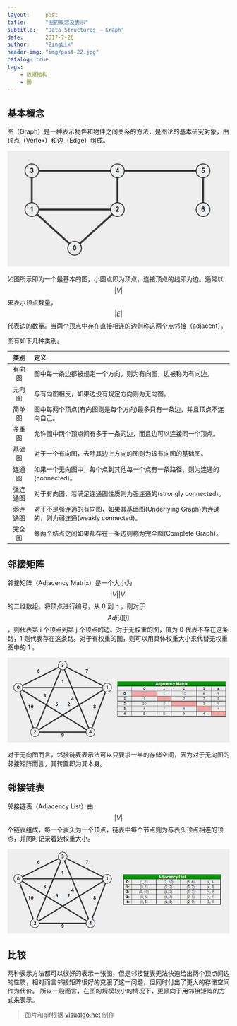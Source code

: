 ```yaml
---
layout:     post
title:      "图的概念及表示"
subtitle:   "Data Structures - Graph"
date:       2017-7-26
author:     "ZingLix"
header-img: "img/post-22.jpg"
catalog: true
tags:
    - 数据结构
    - 图
---
```


## 基本概念

图（Graph）是一种表示物件和物件之间关系的方法，是图论的基本研究对象，由顶点（Vertex）和边（Edge）组成。

![1.jpg](/img/in-post/Graph/1.jpg)

如图所示即为一个最基本的图，小圆点即为顶点，连接顶点的线即为边。通常以 $$ \vert V \vert $$ 来表示顶点数量，$$ \vert E \vert $$ 代表边的数量。当两个顶点中存在直接相连的边则称这两个点邻接（adjacent）。

图有如下几种类别。

| 类别  | 定义 |
|:-------:|:---|
| 有向图 |图中每一条边都被规定一个方向，则为有向图，边被称为有向边。|
| 无向图 |与有向图相反，如果边没有规定方向则为无向图。|
| 简单图 |图中每两个顶点(有向图则是每个方向)最多只有一条边，并且顶点不连向自己。|
| 多重图 |允许图中两个顶点间有多于一条的边，而且边可以连接同一个顶点。|
| 基础图 |对于一个有向图，去除其边上方向的图则为该有向图的基础图。|
| 连通图 |如果一个无向图中，每个点到其他每一个点有一条路径，则为连通的(connected)。|
| 强连通图 | 对于有向图，若满足连通图性质则为强连通的(strongly connected)。|
| 弱连通图 | 对于不是强连通的有向图，如果其基础图(Underlying Graph)为连通的，则为弱连通(weakly connected)。|
| 完全图 | 每两个结点之间如果都存在一条边则称为完全图(Complete Graph)。|


## 邻接矩阵

邻接矩阵（Adjacency Matrix）是一个大小为 $$ \vert V \vert \vert V \vert $$ 的二维数组。将顶点进行编号，从 0 到 n ，则对于 $$ Adj[i][j] $$ ，则代表第 i 个顶点到第 j 个顶点的边。对于无权重的图，值为 0 代表不存在这条路，1 则代表存在这条路。对于有权重的图，则可以用具体权重大小来代替无权重图中的 1 。

![AdjMat.jpg](/img/in-post/Graph/AdjMat.jpg)

对于无向图而言，邻接链表表示法可以只要求一半的存储空间，因为对于无向图的邻接矩阵而言，其转置即为其本身。

## 邻接链表

邻接链表（Adjacency List）由 $$ \vert V \vert $$ 个链表组成，每一个表头为一个顶点，链表中每个节点则为与表头顶点相连的顶点，并同时记录着边权重大小。

![AdjList.jpg](/img/in-post/Graph/AdjList.jpg)

## 比较

两种表示方法都可以很好的表示一张图，但是邻接链表无法快速给出两个顶点间边的性质，相对而言邻接矩阵很好的克服了这一问题，但同时付出了更大的存储空间作为代价。
所以一般而言，在图的规模较小的情况下，更倾向于用邻接矩阵的方式来表示。

> 图片和gif根据 [visualgo.net](https://visualgo.net/) 制作
